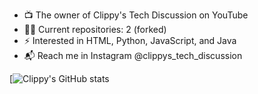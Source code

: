 - 📺 The owner of Clippy's Tech Discussion on YouTube
- 🧑‍💻 Current repositories: 2 (forked)
- ⚡ Interested in HTML, Python, JavaScript, and Java
- 📬 Reach me in Instagram @clippys_tech_discussion

[![Clippy's GitHub stats](https://github-readme-stats.vercel.app/api?username=trixiedev)

<!---
AjiKastara/AjiKastara is a ✨ special ✨ repository because its `README.md` (this file) appears on your GitHub profile.
You can click the Preview link to take a look at your changes.
--->
